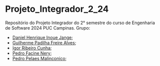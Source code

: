 # Projeto_Integrador_2_24
Repositório do Projeto Integrador do 2° semestre do curso de Engenharia de Software 2024 PUC Campinas. 
Grupo: 
- [Daniel Henrique Inoue Jange](https://github.com/djange2); 
- [Guilherme Padilha Freire Alves](https://github.com/GuilhermePFA); 
- [Igor Ribeiro Cunha](https://github.com/igorrc14); 
- [Pedro Facine Nery](https://github.com/pedrofacine); 
- [Pedro Pelaes Malinconico](https://github.com/pedropelaes);

